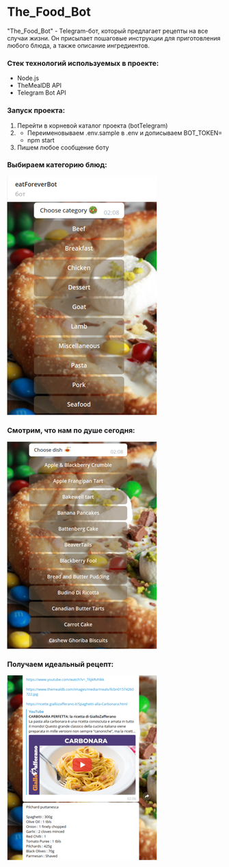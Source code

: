 # The_Food_Bot

"The_Food_Bot" - Telegram-бот, который предлагает рецепты на все случаи жизни. Он присылает пошаговые инструкции для приготовления любого блюда, а также описание ингредиентов.

### Стек технологий используемых в проекте:

- Node.js
- TheMealDB API
- Telegram Bot API

### Запуск проекта:

1. Перейти в корневой каталог проекта (botTelegram)
2. - Переименовываем .env.sample в .env и дописываем BOT_TOKEN=
   - npm start
3. Пишем любое сообщение боту

### Выбираем категорию блюд:

![category](https://github.com/irinatarshinaeva/The_Food_Bot/blob/master/assests/screenshots/category.png 'Категория')

### Смотрим, что нам по душе сегодня:

![dish](https://github.com/irinatarshinaeva/The_Food_Bot/blob/master/assests/screenshots/dish.png 'Блюда')

### Получаем идеальный рецепт:

![food](https://github.com/irinatarshinaeva/The_Food_Bot/blob/master/assests/screenshots/food.png 'Рецепт')
